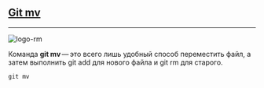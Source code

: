 ## [Git mv](./readme.md)
_ _ _
![logo-rm](https://png.pngtree.com/thumb_back/fh260/background/20220509/pngtree-brain-with-circuit-and-programmer-image_1221604.jpg)

Команда **git mv** — это всего лишь удобный способ переместить файл, а затем выполнить git add для нового файла и git rm для старого.

~~~
git mv
~~~
